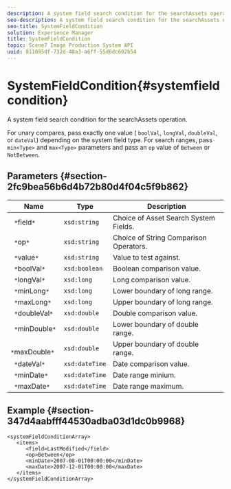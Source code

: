 ```yaml
---
description: A system field search condition for the searchAssets operation.
seo-description: A system field search condition for the searchAssets operation.
seo-title: SystemFieldCondition
solution: Experience Manager
title: SystemFieldCondition
topic: Scene7 Image Production System API
uuid: 811095df-732d-48a3-a6ff-55d6dc602b54
---
```


# SystemFieldCondition{#systemfieldcondition}

A system field search condition for the searchAssets operation.

 For unary compares, pass exactly one value ( `boolVal`, `longVal`, `doubleVal`, or `dateVal`) depending on the system field type. For search ranges, pass `min<Type>` and `max<Type>` parameters and pass an `op` value of `Between` or `NotBetween`. 

## Parameters {#section-2fc9bea56b6d4b72b80d4f04c5f9b862}

|  Name  | Type  | Description  |
|---|---|---|
|  ` *`field`*`  | `xsd:string`  | Choice of Asset Search System Fields.  |
|  ` *`op`*`  | `xsd:string`  | Choice of String Comparison Operators.  |
|  ` *`value`*`  | `xsd:string`  | Value to test against.  |
|  ` *`boolVal`*`  | `xsd:boolean`  | Boolean comparison value.  |
|  ` *`longVal`*`  | `xsd:long`  | Long comparison value.  |
|  ` *`minLong`*`  | `xsd:long`  | Lower boundary of long range.  |
|  ` *`maxLong`*`  | `xsd:long`  | Upper boundary of long range.  |
|  ` *`doubleVal`*`  | `xsd:double`  | Double comparison value.  |
|  ` *`minDouble`*`  | `xsd:double`  | Lower boundary of double range.  |
|  ` *`maxDouble`*`  | `xsd:double`  | Upper boundary of double range.  |
|  ` *`dateVal`*`  | `xsd:dateTime`  | Date comparison value.  |
|  ` *`minDate`*`  | `xsd:dateTime`  | Date range minium.  |
|  ` *`maxDate`*`  | `xsd:dateTime`  | Date range maximum.  |

## Example {#section-347d4aabfff44530adba03d1dc0b9968}

```
<systemFieldConditionArray>
   <items>
      <field>LastModified</field>
      <op>Between</op>
      <minDate>2007-08-01T00:00:00</minDate>
      <maxDate>2007-12-01T00:00:00</maxDate>
   </items>
</systemFieldConditionArray>
```

